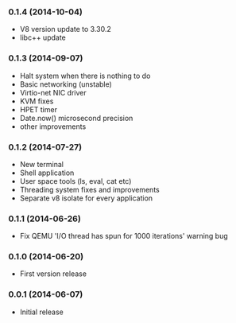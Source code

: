 ### 0.1.4 (2014-10-04)

  - V8 version update to 3.30.2
  - libc++ update

### 0.1.3 (2014-09-07)

  - Halt system when there is nothing to do
  - Basic networking (unstable)
  - Virtio-net NIC driver
  - KVM fixes
  - HPET timer
  - Date.now() microsecond precision
  - other improvements

### 0.1.2 (2014-07-27)

  - New terminal
  - Shell application
  - User space tools (ls, eval, cat etc)
  - Threading system fixes and improvements
  - Separate v8 isolate for every application

### 0.1.1 (2014-06-26)

  - Fix QEMU 'I/O thread has spun for 1000 iterations' warning bug

### 0.1.0 (2014-06-20)

  - First version release

### 0.0.1 (2014-06-07)

  - Initial release

